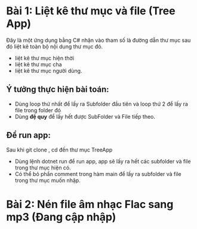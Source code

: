 # Bài 1: Liệt kê thư mục và file (Tree App)

 Đây là một ứng dụng bằng C# nhận vào tham số là đường dẫn thư mục sau đó liệt kê toàn bộ nội dung thư mục đó. 

- liệt kê thư mục hiện thời
- liệt kê thư mục cha
- liệt kê thư mục người dùng.

## Ý tưởng thực hiện bài toán:
- Dùng loop thứ nhất để lấy ra Subfolder đầu tiên và loop thứ 2 để lấy ra file trong folder đó
- Dùng **đệ quy** để  lấy hết được SubFolder và File tiếp theo.

## Để run app:
Sau khi git clone , cd đến thư mục TreeApp
- Dùng lệnh dotnet run để run app, app sẽ lấy ra hết các subfolder và file trong thư mục hiện có.
- Có thể bỏ phần comment trong hàm main để lấy ra subfolder và file trong thư mục muốn nhập.

# Bài 2: Nén file âm nhạc Flac sang mp3 (Đang cập nhập)
